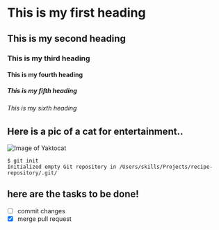 # This is my first heading
## This is my second heading
### This is my third heading
#### This is my fourth heading
##### This is my fifth heading
###### This is my sixth heading
## Here is a pic of a cat for entertainment..

![Image of Yaktocat](https://octodex.github.com/images/yaktocat.png)

```
$ git init
Initialized empty Git repository in /Users/skills/Projects/recipe-repository/.git/
```
## here are the tasks to be done!
- [ ] commit changes
- [x] merge pull request
